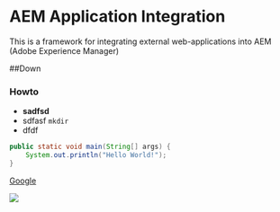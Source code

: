 # AEM Application Integration

This is a framework for  integrating external web-applications into AEM (Adobe Experience Manager)


##Down

### Howto

- **sadfsd**
- sdfasf `mkdir`
- dfdf

```java
public static void main(String[] args) {
    System.out.println("Hello World!");
}
```


[Google](http://www.google.de)

<img src="http://www.alexanderberndt.com/img/Foto_3228_6x6_sw.jpg">
